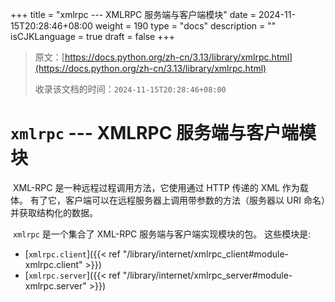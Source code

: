 +++
title = "xmlrpc --- XMLRPC 服务端与客户端模块"
date = 2024-11-15T20:28:46+08:00
weight = 190
type = "docs"
description = ""
isCJKLanguage = true
draft = false
+++

> 原文：[https://docs.python.org/zh-cn/3.13/library/xmlrpc.html](https://docs.python.org/zh-cn/3.13/library/xmlrpc.html)
>
> 收录该文档的时间：`2024-11-15T20:28:46+08:00`

# `xmlrpc` --- XMLRPC 服务端与客户端模块

​	XML-RPC 是一种远程过程调用方法，它使用通过 HTTP 传递的 XML 作为载体。 有了它，客户端可以在远程服务器上调用带参数的方法（服务器以 URI 命名）并获取结构化的数据。

​	`xmlrpc` 是一个集合了 XML-RPC 服务端与客户端实现模块的包。 这些模块是:

- [`xmlrpc.client`]({{< ref "/library/internet/xmlrpc_client#module-xmlrpc.client" >}})
- [`xmlrpc.server`]({{< ref "/library/internet/xmlrpc_server#module-xmlrpc.server" >}})
